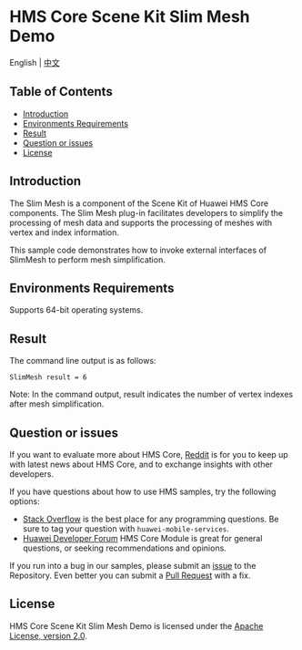 # HMS Core Scene Kit Slim Mesh Demo

English | [中文](README_ZH.md)

## Table of Contents

* [Introduction](#introduction)
* [Environments Requirements](#environments-requirements)
* [Result](#result)
* [Question or issues](#question-or-issues)
* [License](#license)

## Introduction

The Slim Mesh is a component of the Scene Kit of Huawei HMS Core components. The Slim Mesh plug-in facilitates developers to simplify the processing of mesh data and supports the processing of meshes with vertex and index information.

This sample code demonstrates how to invoke external interfaces of SlimMesh to perform mesh simplification.

## Environments Requirements

Supports 64-bit operating systems.

## Result

The command line output is as follows:

```batch
SlimMesh result = 6
```

Note: In the command output, result indicates the number of vertex indexes after mesh simplification.

## Question or issues
If you want to evaluate more about HMS Core, [Reddit](https://www.reddit.com/r/HuaweiDevelopers/) is for you to keep up with latest news about HMS Core, and to exchange insights with other developers.

If you have questions about how to use HMS samples, try the following options:
- [Stack Overflow](https://stackoverflow.com/questions/tagged/huawei-mobile-services?tab=Votes) is the best place for any programming questions. Be sure to tag your question with 
  `huawei-mobile-services`.
- [Huawei Developer Forum](https://forums.developer.huawei.com/forumPortal/en/home?fid=0101187876626530001) HMS Core Module is great for general questions, or seeking recommendations and opinions.

If you run into a bug in our samples, please submit an [issue](https://github.com/HMS-Core/hms-scene-SlimLod-demo/issues) to the Repository. Even better you can submit a [Pull Request](https://github.com/HMS-Core/hms-scene-SlimLod-demo/pulls) with a fix.

## License

HMS Core Scene Kit Slim Mesh Demo is licensed under the [Apache License, version 2.0](http://www.apache.org/licenses/LICENSE-2.0).
